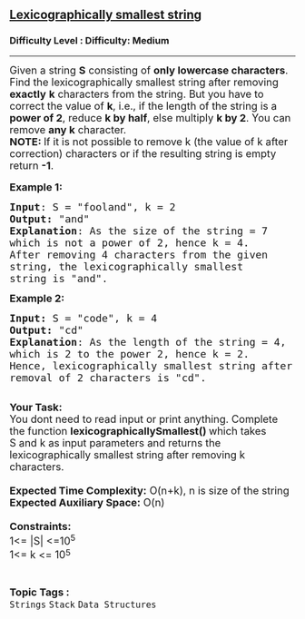 <h2><a href="https://www.geeksforgeeks.org/problems/mila-and-strings0435/1?page=1&category=Stack&difficulty=Medium,Hard&status=unsolved,attempted&sortBy=accuracy">Lexicographically smallest string</a></h2><h3>Difficulty Level : Difficulty: Medium</h3><hr><div class="problems_problem_content__Xm_eO"><p><span style="font-size:18px">Given a string <strong>S</strong> consisting of <strong>only lowercase characters</strong>. Find&nbsp;the lexicographically smallest string after removing <strong>exactly</strong>&nbsp;<strong>k</strong> characters from the string. But you have to correct the value of <strong>k</strong>, i.e.,&nbsp;if the length of the string is a <strong>power of 2</strong>, reduce <strong>k by half</strong>, else multiply <strong>k by 2</strong>. You can remove <strong>any k</strong> character.<br>
<strong>NOTE:&nbsp;</strong>If it is not possible to remove k (the value of k after correction) characters or if the resulting string is empty return&nbsp;<strong>-1</strong>. </span><br>
<br>
<span style="font-size:18px"><strong>Example 1:</strong></span></p>

<pre><span style="font-size:18px"><strong>Input</strong>: S = "fooland", k = 2
<strong>Output:</strong>&nbsp;"and"&nbsp;
<strong>Explanation</strong>: As the size of the string = 7
which is not a power of 2, hence k = 4.
After removing 4 characters from the given 
string, the lexicographically smallest
string is "and".</span><span style="font-size:18px">
</span></pre>

<p><span style="font-size:18px"><strong>Example 2:</strong></span></p>

<pre><span style="font-size:18px"><strong>Input: </strong>S = "code", k = 4
<strong>Output:&nbsp;</strong>"cd"
<strong>Explanation</strong>: As the length of the string = 4, 
which is 2 to the power 2, hence k = 2.
Hence, lexicographically smallest string after 
removal of 2 characters is "cd".</span></pre>

<p><br>
<span style="font-size:18px"><strong>Your Task:&nbsp;&nbsp;</strong><br>
You dont need to read input or print anything. Complete the function <strong>lexicographicallySmallest()&nbsp;</strong>which takes S&nbsp;and k as input parameters and returns the lexicographically smallest string after removing k characters.<br>
<br>
<strong>Expected Time Complexity:</strong> O(n+k), n is size of the string<br>
<strong>Expected Auxiliary Space:</strong> O(n)<br>
<br>
<strong>Constraints:</strong><br>
1&lt;= |S|&nbsp;&lt;=10<sup>5</sup><br>
1&lt;= k &lt;= 10</span><sup><span style="font-size:15px">5</span></sup></p>
</div><br><p><span style=font-size:18px><strong>Topic Tags : </strong><br><code>Strings</code>&nbsp;<code>Stack</code>&nbsp;<code>Data Structures</code>&nbsp;